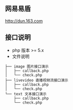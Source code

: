 ## 网易易盾
http://dun.163.com
## 接口说明
- php 版本 >= 5.x
- 文件说明

```
├── image 图片接口演示
│   ├── callback.php
│   └── check.php
├── livevideo 直播视频流接口演示
│   ├── callback.php
│   └── check.php
└── text 文本接口演示
    ├── callback.php
    └── check.php
```
